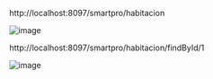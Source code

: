 http://localhost:8097/smartpro/habitacion

![image](https://github.com/arianr2014/hotelproRest/assets/7255366/e97110b1-d05e-42dd-89f1-5e38e2735d27)


http://localhost:8097/smartpro/habitacion/findById/1

![image](https://github.com/arianr2014/hotelproRest/assets/7255366/70af00ea-6d6c-4812-b73c-6fc96a123e86)
